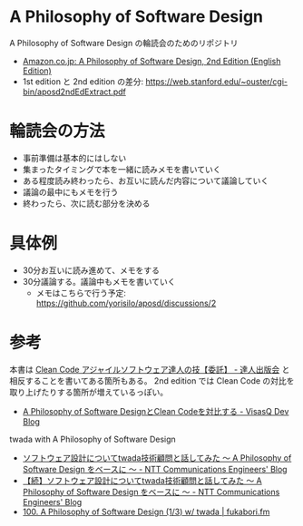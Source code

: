 # A Philosophy of Software Design
A Philosophy of Software Design の輪読会のためのリポジトリ

- [Amazon\.co\.jp: A Philosophy of Software Design, 2nd Edition \(English Edition\)](https://www.amazon.co.jp/Philosophy-Software-Design-2nd-English-ebook/dp/B09B8LFKQL/ref=tmm_kin_swatch_0?_encoding=UTF8&qid=&sr=)
- 1st edition と 2nd edition の差分: https://web.stanford.edu/~ouster/cgi-bin/aposd2ndEdExtract.pdf

# 輪読会の方法
- 事前準備は基本的にはしない
- 集まったタイミングで本を一緒に読みメモを書いていく
- ある程度読み終わったら、お互いに読んだ内容について議論していく
- 議論の最中にもメモを行う
- 終わったら、次に読む部分を決める

# 具体例
- 30分お互いに読み進めて、メモをする
- 30分議論する。議論中もメモを書いていく
  - メモはこちらで行う予定: https://github.com/yorisilo/aposd/discussions/2

# 参考
本書は [Clean Code アジャイルソフトウェア達人の技【委託】 \- 達人出版会](https://tatsu-zine.com/books/clean-code) と相反することを書いてある箇所もある。 2nd edition では Clean Code の対比を取り上げたりする箇所が増えているっぽい。
- [A Philosophy of Software DesignとClean Codeを対比する \- VisasQ Dev Blog](https://tech.visasq.com/compare_aposd_with_clean_code)

twada with A Philosophy of Software Design
- [ソフトウェア設計についてtwada技術顧問と話してみた 〜 A Philosophy of Software Design をベースに 〜 \- NTT Communications Engineers' Blog](https://engineers.ntt.com/entry/2022/05/23/083118)
- [【続】ソフトウェア設計についてtwada技術顧問と話してみた 〜 A Philosophy of Software Design をベースに 〜 \- NTT Communications Engineers' Blog](https://engineers.ntt.com/entry/2022/07/06/084307)
- [100\. A Philosophy of Software Design \(1/3\) w/ twada \| fukabori\.fm](https://fukabori.fm/episode/100)
